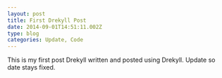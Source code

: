 ```yaml
---
layout: post
title: First Drekyll Post
date: 2014-09-01T14:51:11.002Z
type: blog
categories: Update, Code
---
```

﻿This is my first post Drekyll written and posted using Drekyll. Update so date stays fixed.